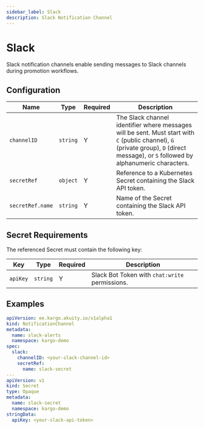 ```yaml
---
sidebar_label: Slack
description: Slack Notification Channel
---
```


# Slack

Slack notification channels enable sending messages to Slack channels during promotion workflows.

## Configuration

| Name             | Type     | Required | Description                                                                                                                                                                            |
| ---------------- | -------- | -------- | -------------------------------------------------------------------------------------------------------------------------------------------------------------------------------------- |
| `channelID`      | `string` | Y        | The Slack channel identifier where messages will be sent. Must start with `C` (public channel), `G` (private group), `D` (direct message), or `S` followed by alphanumeric characters. |
| `secretRef`      | `object` | Y        | Reference to a Kubernetes Secret containing the Slack API token.                                                                                                                       |
| `secretRef.name` | `string` | Y        | Name of the Secret containing the Slack API token.                                                                                                                                     |

## Secret Requirements

The referenced Secret must contain the following key:

| Key      | Type     | Required | Description                                    |
| -------- | -------- | -------- | ---------------------------------------------- |
| `apiKey` | `string` | Y        | Slack Bot Token with `chat:write` permissions. |

## Examples

```yaml
apiVersion: ee.kargo.akuity.io/v1alpha1
kind: NotificationChannel
metadata:
  name: slack-alerts
  namespace: kargo-demo
spec:
  slack:
    channelID: <your-slack-channel-id>
    secretRef:
      name: slack-secret
---
apiVersion: v1
kind: Secret
type: Opaque
metadata:
  name: slack-secret
  namespace: kargo-demo
stringData:
  apiKey: <your-slack-api-token>
```
